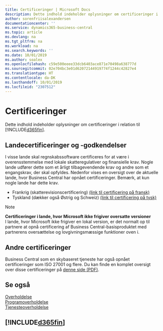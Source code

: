 ```yaml
---
title: Certificeringer | Microsoft Docs
description: Dette indhold indeholder oplysninger om certificeringer i relation til Business Central.
author: sorenfriisalexandersen
documentationcenter: ''
ms.service: dynamics365-business-central
ms.topic: article
ms.devlang: na
ms.tgt_pltfrm: na
ms.workload: na
ms.search.keywords: ''
ms.date: 10/01/2019
ms.author: soalex
ms.openlocfilehash: c59e500eeee33dcb6403ace871e70498a638777d
ms.sourcegitcommit: 02e704bc3e01d62072144919774f1244c42827e4
ms.translationtype: HT
ms.contentlocale: da-DK
ms.lasthandoff: 10/01/2019
ms.locfileid: "2307512"
---
```

# <a name="certifications"></a>Certificeringer  
Dette indhold indeholder oplysninger om certificeringer i relation til [!INCLUDE[d365fin](../includes/d365fin_md.md)].  

## <a name="country-certifications-and-accreditations"></a>Landecertificeringer og -godkendelser
I visse lande skal regnskabssoftware certificeres for at være i overensstemmelse med lokale skatteregulativer og finansielle krav. Nogle lande udfører dette som et årligt tilbagevendende krav og andre som et engangskrav, der skal opfyldes. Nedenfor vises en oversigt over de aktuelle lande, hvor Business Central har opnået certificeringer. Bemærk, at kun nogle lande har dette krav.  
- Frankrig (skatterevisionscertificering) [(link til certificering på fransk)](https://certificates.infocert.org/certificates/CERTIF-07-181-R16.pdf) 
- Tyskland (dækker også Østrig og Schweiz) [(link til certificering på tysk)](https://www.bdo.de/de-de/themen/softwarebescheinungen/bdo/microsoft-dynamics-365-business-central)

> [!NOTE]  
>  **Certificeringer i lande, hvor Microsoft ikke frigiver oversatte versioner**  
> I lande, hvor Microsoft ikke frigiver en lokal version, er det normalt op til partnere at opnå certificering af Business Central-basisproduktet med partnerens oversættelse og lovgivningsmæssige funktioner oven i.

## <a name="other-certifications"></a>Andre certificeringer  
Business Central som en skybaseret tjeneste har også opnået certificeringer som ISO 27001 og flere. Du kan finde en komplet oversigt over disse certificeringer på [denne side (PDF)](https://aka.ms/d365-compliance-list).

## <a name="see-also"></a>Se også  
[Overholdelse](compliance-overview.md)  
[Programoverholdelse](compliance-application-compliance.md)  
[Tjenesteoverholdelse](compliance-service-compliance.md)  

 ## [!INCLUDE[d365fin](../includes/free_trial_md.md)]  
 
